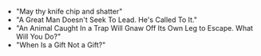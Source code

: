 - "May thy knife chip and shatter"
- "A Great Man Doesn't Seek To Lead. He's Called To It."
- "An Animal Caught In a Trap Will Gnaw Off Its Own Leg to Escape. What Will You Do?"
- "When Is a Gift Not a Gift?"
